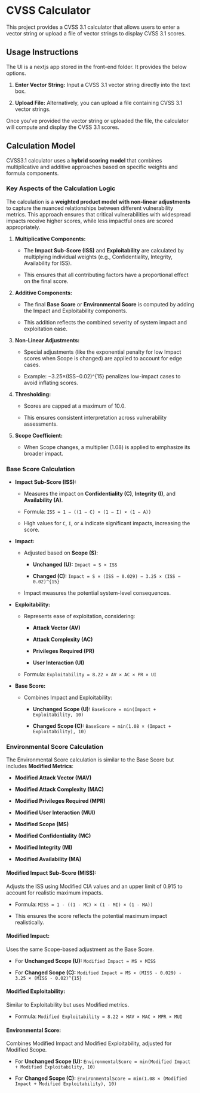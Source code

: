 # CVSS Calculator

This project provides a CVSS 3.1 calculator that allows users to enter a vector string or upload a file of vector strings to display CVSS 3.1 scores.

## Usage Instructions

The UI is a nextjs app stored in the front-end folder. It provides the below options.

1. **Enter Vector String:** Input a CVSS 3.1 vector string directly into the text box.
    
2. **Upload File:** Alternatively, you can upload a file containing CVSS 3.1 vector strings.
    

Once you've provided the vector string or uploaded the file, the calculator will compute and display the CVSS 3.1 scores.

## Calculation Model

CVSS3.1 calculator uses a **hybrid scoring model** that combines multiplicative and additive approaches based on specific weights and formula components.

### Key Aspects of the Calculation Logic

The calculation is a **weighted product model with non-linear adjustments** to capture the nuanced relationships between different vulnerability metrics. This approach ensures that critical vulnerabilities with widespread impacts receive higher scores, while less impactful ones are scored appropriately.

1. **Multiplicative Components:**
    
    - The **Impact Sub-Score (ISS)** and **Exploitability** are calculated by multiplying individual weights (e.g., Confidentiality, Integrity, Availability for ISS).
        
    - This ensures that all contributing factors have a proportional effect on the final score.
        
2. **Additive Components:**
    
    - The final **Base Score** or **Environmental Score** is computed by adding the Impact and Exploitability components.
        
    - This addition reflects the combined severity of system impact and exploitation ease.
        
3. **Non-Linear Adjustments:**
    
    - Special adjustments (like the exponential penalty for low Impact scores when Scope is changed) are applied to account for edge cases.
        
    - Example: −3.25×(ISS−0.02)^{15} penalizes low-impact cases to avoid inflating scores.
        
4. **Thresholding:**
    
    - Scores are capped at a maximum of 10.0.
        
    - This ensures consistent interpretation across vulnerability assessments.
        
5. **Scope Coefficient:**
    
    - When Scope changes, a multiplier (1.08) is applied to emphasize its broader impact.
        

### Base Score Calculation

- **Impact Sub-Score (ISS):**
    
    - Measures the impact on **Confidentiality (C)**, **Integrity (I)**, and **Availability (A)**.
        
    - Formula: `ISS = 1 − ((1 − C) × (1 − I) × (1 − A))`
        
    - High values for `C`, `I`, or `A` indicate significant impacts, increasing the score.
        
- **Impact:**
    
    - Adjusted based on **Scope (S)**:
        
        - **Unchanged (U):** `Impact = S × ISS`
            
        - **Changed (C):** `Impact = S × (ISS − 0.029) − 3.25 × (ISS − 0.02)^{15}`
            
    - Impact measures the potential system-level consequences.
        
- **Exploitability:**
    
    - Represents ease of exploitation, considering:
        
        - **Attack Vector (AV)**
            
        - **Attack Complexity (AC)**
            
        - **Privileges Required (PR)**
            
        - **User Interaction (UI)**
            
    - Formula: `Exploitability = 8.22 × AV × AC × PR × UI`
        
- **Base Score:**
    
    - Combines Impact and Exploitability:
        
        - **Unchanged Scope (U):** `BaseScore = min(Impact + Exploitability, 10)`
            
        - **Changed Scope (C):** `BaseScore = min(1.08 × (Impact + Exploitability), 10)`
            

### Environmental Score Calculation

The Environmental Score calculation is similar to the Base Score but includes **Modified Metrics**:

- **Modified Attack Vector (MAV)**
    
- **Modified Attack Complexity (MAC)**
    
- **Modified Privileges Required (MPR)**
    
- **Modified User Interaction (MUI)**
    
- **Modified Scope (MS)**
    
- **Modified Confidentiality (MC)**
    
- **Modified Integrity (MI)**
    
- **Modified Availability (MA)**
    

#### **Modified Impact Sub-Score (MISS):**

Adjusts the ISS using Modified CIA values and an upper limit of 0.915 to account for realistic maximum impacts.

- Formula: `MISS = 1 - ((1 - MC) × (1 - MI) × (1 - MA))`
    
- This ensures the score reflects the potential maximum impact realistically.
    
#### **Modified Impact:**

Uses the same Scope-based adjustment as the Base Score.

- For **Unchanged Scope (U):** `Modified Impact = MS × MISS`
    
- For **Changed Scope (C):** `Modified Impact = MS × (MISS - 0.029) - 3.25 × (MISS - 0.02)^{15}`
    

#### **Modified Exploitability:**

Similar to Exploitability but uses Modified metrics.

- Formula: `Modified Exploitability = 8.22 × MAV × MAC × MPR × MUI`
    

#### **Environmental Score:**

Combines Modified Impact and Modified Exploitability, adjusted for Modified Scope.

- For **Unchanged Scope (U):** `EnvironmentalScore = min(Modified Impact + Modified Exploitability, 10)`
    
- For **Changed Scope (C):** `EnvironmentalScore = min(1.08 × (Modified Impact + Modified Exploitability), 10)`
